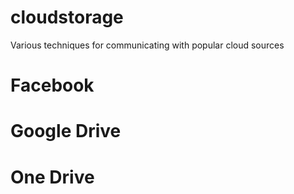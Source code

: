 # cloudstorage
Various techniques for communicating with popular cloud sources

# Facebook

# Google Drive
# One Drive
